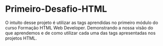 # Primeiro-Desafio-HTML
O intuito desse projeto é utilizar as tags aprendidas no primeiro módulo do curso Formação HTML Web Developer.
Demonstrando a nossa visão do que aprendemos e de como utilizar cada uma das tags apresentadas nos projetos HTML.
